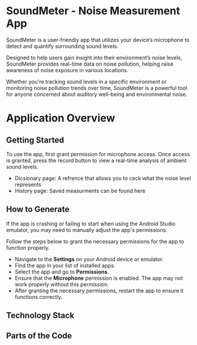# SoundMeter - Noise Measurement App

SoundMeter is a user-friendly app that utilizes your device’s microphone to detect and quantify surrounding sound levels. 

Designed to help users gain insight into their environment’s noise levels, SoundMeter provides real-time data on noise pollution, helping raise awareness of noise exposure in various locations.

Whether you're tracking sound levels in a specific environment or monitoring noise pollution trends over time, SoundMeter is a powerful tool for anyone concerned about auditory well-being and environmental noise.

# Application Overview

## Getting Started

To use the app, first grant permission for microphone access. Once access is granted, press the record button to view a real-time analysis of ambient sound levels.

- Dicsionary page: A refrence that allows you to ceck what the noise level represents 
- History page: Saved measurments can be found here

## How to Generate

If the app is crashing or failing to start when using the Android Studio emulator, you may need to manually adjust the app's permissions. 

Follow the steps below to grant the necessary permissions for the app to function properly.


   - Navigate to the **Settings** on your Android device or emulator.
   - Find the app in your list of installed apps.
   - Select the app and go to **Permissions**.
   - Ensure that the **Microphone** permission is enabled. The app may not work properly without this permission.
   - After granting the necessary permissions, restart the app to ensure it functions correctly.


## Technology Stack

## Parts of the Code


